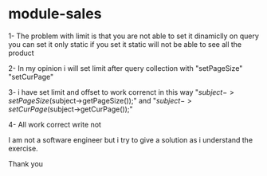 # module-sales

1- The problem with limit is that you are not able to set it dinamiclly on query you can set it only static if you set it static will not be able to see all the product

2- In my opinion i will set limit after query collection with "setPageSize" "setCurPage"

3- i have set limit and offset to work correnct in this way "$subject->setPageSize($subject->getPageSize());" and "$subject->setCurPage($subject->getCurPage());"

4- All work correct write not

I am not a software engineer but i try to give a solution as i understand the exercise.

Thank you
